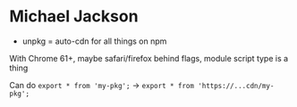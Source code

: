 # Michael Jackson

- unpkg = auto-cdn for all things on npm

With Chrome 61+, maybe safari/firefox behind flags, module script type is a thing

Can do `export * from 'my-pkg';` -> `export * from 'https://...cdn/my-pkg';`
